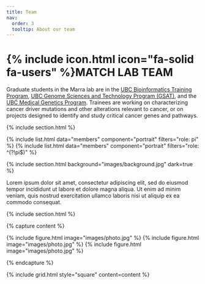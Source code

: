 ```yaml
---
title: Team
nav:
  order: 3
  tooltip: About our team
---
```


# {% include icon.html icon="fa-solid fa-users" %}MATCH LAB TEAM

Graduate students in the Marra lab are in the [UBC Bioinformatics Training Program](https://www.grad.ubc.ca/prospective-students/graduate-degree-programs/phd-bioinformatics), [UBC Genome Sciences and Technology Program (GSAT)](https://www.grad.ubc.ca/prospective-students/graduate-degree-programs/phd-genome-science-technology), and the [UBC Medical Genetics Program](https://www.grad.ubc.ca/prospective-students/graduate-degree-programs/phd-medical-genetics). Trainees are working on characterizing cancer driver mutations and other alterations relevant to cancer, or on projects designed to identify and study critical cancer genes and pathways.

{% include section.html %}

{% include list.html data="members" component="portrait" filters="role: pi" %}
{% include list.html data="members" component="portrait" filters="role: ^(?!pi$)" %}

{% include section.html background="images/background.jpg" dark=true %}

Lorem ipsum dolor sit amet, consectetur adipiscing elit, sed do eiusmod tempor
incididunt ut labore et dolore magna aliqua. Ut enim ad minim veniam, quis
nostrud exercitation ullamco laboris nisi ut aliquip ex ea commodo consequat.

{% include section.html %}

{% capture content %}

{% include figure.html image="images/photo.jpg" %}
{% include figure.html image="images/photo.jpg" %}
{% include figure.html image="images/photo.jpg" %}

{% endcapture %}

{% include grid.html style="square" content=content %}
